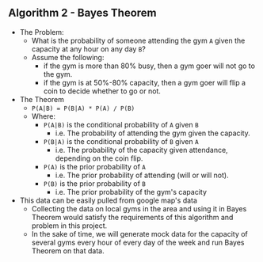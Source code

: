 ## Algorithm 2 - Bayes Theorem
*   The Problem:
    *   What is the probability of someone attending the gym `A` given the capacity at any hour on any day `B`?
    *   Assume the following:
        *   if the gym is more than 80% busy, then a gym goer will not go to the gym.
        *   if the gym is at 50%-80% capacity, then a gym goer will flip a coin to decide whether to go or not.
*   The Theorem
    *   `P(A|B) = P(B|A) * P(A) / P(B)`
    *   Where:
        *   `P(A|B)` is the conditional probability of `A` given `B`
            *   i.e. The probability of attending the gym given the capacity.
        *   `P(B|A)` is the conditional probability of `B` given `A`
            *   i.e. The probability of the capacity given attendance, depending on the coin flip.
        *   `P(A)` is the prior probability of `A`
            *   i.e. The prior probability of attending (will or will not).
        *   `P(B)` is the prior probability of `B`
            *   i.e. The prior probability of the gym's capacity
*   This data can be easily pulled from google map's data
    *   Collecting the data on local gyms in the area and using it in Bayes Theorem would satisfy the requirements of this algorithm and problem in this project.
    *   In the sake of time, we will generate mock data for the capacity of several gyms every hour of every day of the week and run Bayes Theorem on that data.